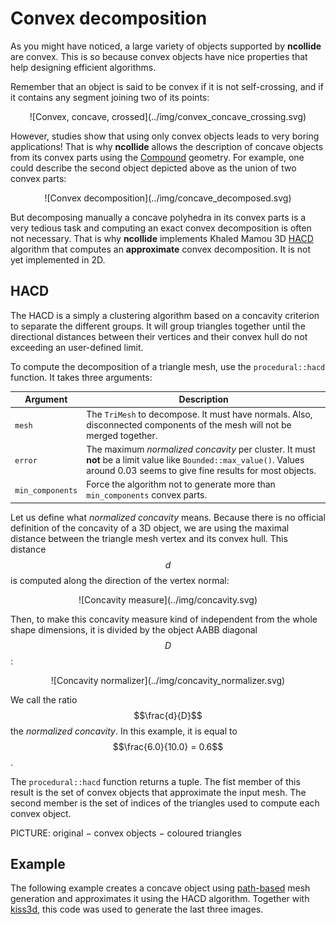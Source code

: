 # Convex decomposition

As you might have noticed, a large variety of objects supported by **ncollide**
are convex. This is so because convex objects have nice properties that help
designing efficient algorithms.

Remember that an object is said to be convex if it is not self-crossing, and if
it contains any segment joining two of its points:

<center>
![Convex, concave, crossed](../img/convex_concave_crossing.svg)
</center>

However, studies show that using only convex objects leads to very boring
applications! That is why **ncollide** allows the description of concave
objects from its convex parts using the
[Compound](../geometric_representations/composite_geometries.html#Compoind)
geometry. For example, one could describe the second object depicted above as
the union of two convex parts:

<center>
![Convex decomposition](../img/concave_decomposed.svg)
</center>

But decomposing manually a concave polyhedra in its convex parts is a very
tedious task and computing an exact convex decomposition is often not
necessary. That is why **ncollide** implements Khaled Mamou 3D
[HACD](http://kmamou.blogspot.fr/2011/10/hacd-hierarchical-approximate-convex.html)
algorithm that computes an **approximate** convex decomposition. It is not yet
implemented in 2D.


## HACD

The HACD is a simply a clustering algorithm based on a concavity criterion to
separate the different groups. It will group triangles together until the
directional distances between their vertices and their convex hull do not
exceeding an user-defined limit.

To compute the decomposition of a triangle mesh, use the `procedural::hacd`
function. It takes three arguments:

| Argument         | Description |
| --               | --          |
| `mesh`           | The `TriMesh` to decompose. It must have normals. Also, disconnected components of the mesh will not be merged together. |
| `error`          | The maximum _normalized concavity_ per cluster. It must **not** be a limit value like `Bounded::max_value()`. Values around 0.03 seems to give fine results for most objects. |
| `min_components` | Force the algorithm not to generate more than `min_components` convex parts. |

Let us define what _normalized concavity_ means. Because there is no official
definition of the concavity of a 3D object, we are using the maximal distance
between the triangle mesh vertex and its convex hull. This distance $$d$$ is
computed along the direction of the vertex normal:

<center>
![Concavity measure](../img/concavity.svg)
</center>

Then, to make this concavity measure kind of independent from the whole shape
dimensions, it is divided by the object AABB diagonal $$D$$:

<center>
![Concavity normalizer](../img/concavity_normalizer.svg)
</center>

We call the ratio $$\frac{d}{D}$$ the _normalized concavity_. In this example,
it is equal to $$\frac{6.0}{10.0} = 0.6$$.


The `procedural::hacd` function returns a tuple. The fist member of this
result is the set of convex objects that approximate the input mesh. The second
member is the set of indices of the triangles used to compute each convex
object.

PICTURE: original − convex objects − coloured triangles

## Example

The following example creates a concave object using
[path-based](../mesh_generation/paths.md) mesh generation and approximates it
using the HACD algorithm. Together with
[kiss3d](http://github.com/sebcrozet/kiss3d), this code was used to generate
the last three images.
